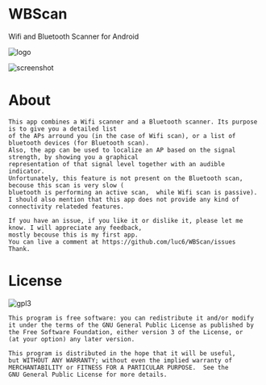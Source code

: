 # WBScan
Wifi and Bluetooth Scanner for Android

![logo](https://github.com/luc6/WBScan/blob/master/logo_grey_xxxhdpi.png)

![screenshot](https://github.com/luc6/WBScan/blob/master/screenshotx3.png)



# About
    This app combines a Wifi scanner and a Bluetooth scanner. Its purpose is to give you a detailed list
    of the APs arround you (in the case of Wifi scan), or a list of bluetooth devices (for Bluetooth scan).
    Also, the app can be used to localize an AP based on the signal strength, by showing you a graphical 
    representation of that signal level together with an audible indicator.
    Unfortunately, this feature is not present on the Bluetooth scan, becouse this scan is very slow (
    bluetooth is performing an active scan,  while Wifi scan is passive).
    I should also mention that this app does not provide any kind of connectivity relateded features.
    
    If you have an issue, if you like it or dislike it, please let me know. I will appreciate any feedback, 
    mostly becouse this is my first app. 
    You can live a comment at https://github.com/luc6/WBScan/issues
    Thank.
    
# License
![gpl3](https://www.gnu.org/graphics/gplv3-127x51.png)

    This program is free software: you can redistribute it and/or modify
    it under the terms of the GNU General Public License as published by
    the Free Software Foundation, either version 3 of the License, or
    (at your option) any later version.

    This program is distributed in the hope that it will be useful,
    but WITHOUT ANY WARRANTY; without even the implied warranty of
    MERCHANTABILITY or FITNESS FOR A PARTICULAR PURPOSE.  See the
    GNU General Public License for more details.

